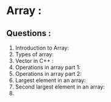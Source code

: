 # Array : 

## Questions : 

1. Introduction to Array: 
2. Types of array: 
3. Vector in C++ : 
4. Operations in array part 1: 
5. Operations in array part 2: 
6. Largest element in an array:
7. Second largest element in an array:
8. 